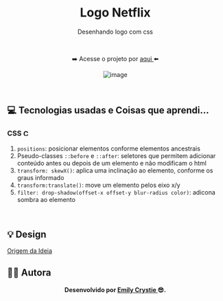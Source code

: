 <div align="center">
 <h1> Logo Netflix </h1>
 <p> Desenhando logo com css </p>
 <br>
 <p> ➡️ Acesse o projeto por <a href="https://crystie-logonetflix.netlify.app" target="_blank"> aqui </a>⬅️</p>

![image](https://github.com/EmilyCrystie/Html_Css_Community/assets/81563039/f0999604-5c60-451c-b4ba-db4e4d0e7a71)

</div>
<br>
 
<h2> 💻 Tecnologias usadas e Coisas que aprendi... </h2>
<h3> CSS 
  <img src="https://cdn-icons-png.flaticon.com/512/732/732190.png" alt="CSS3" width="15" height="15"/>
</h3>
<ol>
    <li><code>positions</code>: posicionar elementos conforme elementos ancestrais</li>
    <li> Pseudo-classes <code>::before</code> e <code>::after</code>: seletores que permitem adicionar conteúdo antes ou depois de um elemento e não modificam o html</li>
    <li><code>transform: skewX()</code>: aplica uma inclinação ao elemento, conforme os graus informado</li>
    <li><code>transform:translate()</code>: move um elemento pelos eixo x/y</li>
    <li> <code>filter: drop-shadow(offset-x offset-y blur-radius color)</code>: adicona sombra ao elemento</li>
</ol>
<br>
 
<h2> 💡 Design </h2>
<a href="https://www.youtube.com/watch?v=Jwrk1PZHZrI&list=PLIQNE5T0N25pJhY06_WtIL7bUfdKXXNXX&index=4&t=55s" target="_blank"> Origem da Ideia </a>
<br>

<h2> 👩‍💻 Autora </h2>
<h4 align="center"> Desenvolvido por <a href="https://www.linkedin.com/in/emilycrystie/" target="_blank"> Emily Crystie <a>  😎. <h4>
